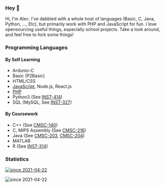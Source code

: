 ### Hey 👋

Hi, I'm Alec. I've dabbled with a whole host of languages (Basic, C, Java, Python, ..., Etc), but primarily work with PHP and JavaScript for fun. I love opensourcing useful things, especially school projects. Take a look around, and feel free to fork some things!

### Programming Languages
#### By Self Learning
- Ardunio-C
- Basic (P2Basic)
- HTML/CSS
- [JavaScript](https://github.com/amattu2?tab=repositories&q=&type=&language=javascript), Node.js, React.js
- [PHP](https://github.com/amattu2?tab=repositories&q=&type=&language=php)
- Python3 (See [INST-414](https://github.com/amattu2/INST-414))
- SQL (MySQL, See [INST-327](https://github.com/amattu2/INST-327))

#### By Coursework
- C++ (See [CMSC-140](https://github.com/amattu2/CMSC-140))
- C, MIPS Assembly (See [CMSC-216](https://github.com/amattu2/CMSC-216))
- Java (See [CMSC-203](https://github.com/amattu2/CMSC-203), [CMSC-204](https://github.com/amattu2/CMSC-204))
- MATLAB
- R (See [INST-314](https://github.com/amattu2/INST-314))

### Statistics
[![since 2021-04-22](https://github-readme-stats.vercel.app/api?username=amattu2&count_private=true&show_icons=true)](https://github.com/anuraghazra/github-readme-stats)

![since 2021-04-22](https://komarev.com/ghpvc/?username=amattu2)
